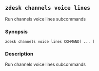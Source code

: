 ## `zdesk channels voice lines`

Run channels voice lines subcommands

### Synopsis

    zdesk channels voice lines COMMAND[ ... ]

### Description

Run channels voice lines subcommands

